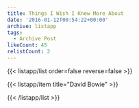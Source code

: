 ```yaml
---
title: Things I Wish I Knew More About
date: '2016-01-12T00:54:22+00:00'
archive: listapp
tags: 
  - Archive Post
likeCount: 45
relistCount: 2
---
```



{{< listapp/list order=false reverse=false >}}

   {{< listapp/item title="David Bowie" >}}

{{< /listapp/list >}}
